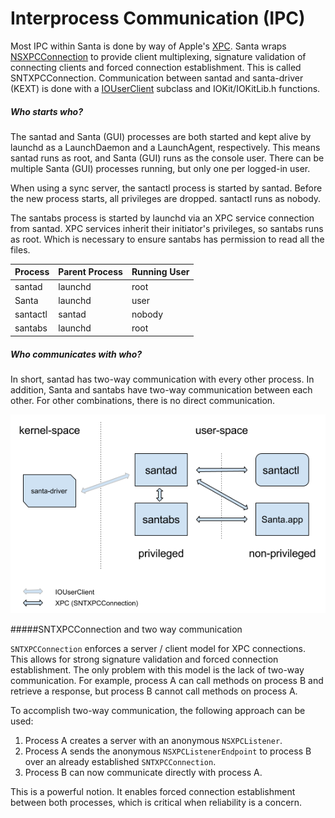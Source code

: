 # Interprocess Communication (IPC)

Most IPC within Santa is done by way of Apple's [XPC](https://developer.apple.com/documentation/xpc?language=objc). Santa wraps [NSXPCConnection](https://developer.apple.com/documentation/foundation/nsxpcconnection?language=objc) to provide client multiplexing, signature validation of connecting clients and forced connection establishment. This is called SNTXPCConnection. Communication between santad and santa-driver (KEXT) is done with a [IOUserClient](https://developer.apple.com/documentation/kernel/iouserclient?language=objc) subclass and IOKit/IOKitLib.h functions.

##### Who starts who?

The santad and Santa (GUI) processes are both started and kept alive by launchd as a LaunchDaemon and a LaunchAgent, respectively. This means santad runs as root, and Santa (GUI) runs as the console user. There can be multiple Santa (GUI) processes running, but only one per logged-in user.

When using a sync server, the santactl process is started by santad. Before the new process starts, all privileges are dropped. santactl runs as nobody.

The santabs process is started by launchd via an XPC service connection from santad. XPC services inherit their initiator's privileges, so santabs runs as root. Which is necessary to ensure santabs has permission to read all the files.

| Process  | Parent Process | Running User |
| -------- | -------------- | ------------ |
| santad   | launchd        | root         |
| Santa    | launchd        | user         |
| santactl | santad         | nobody       |
| santabs  | launchd        | root         |



##### Who communicates with who?

In short, santad has two-way communication with every other process. In addition, Santa and santabs have two-way communication between each other. For other combinations, there is no direct communication.

![Santa IPC](santa_ipc.png)

#####SNTXPCConnection and two way communication 

`SNTXPCConnection` enforces a server / client model for XPC connections. This allows for strong signature validation and forced connection establishment. The only problem with this model is the lack of two-way communication. For example, process A can call methods on process B and retrieve a response, but process B cannot call methods on process A.

To accomplish two-way communication, the following approach can be used:

1. Process A creates a server with an anonymous `NSXPCListener`.
2. Process A sends the anonymous `NSXPCListenerEndpoint` to process B over an already established `SNTXPCConnection`.
3. Process B can now communicate directly with process A.

This is a powerful notion. It enables forced connection establishment between both processes, which is critical when reliability is a concern.

